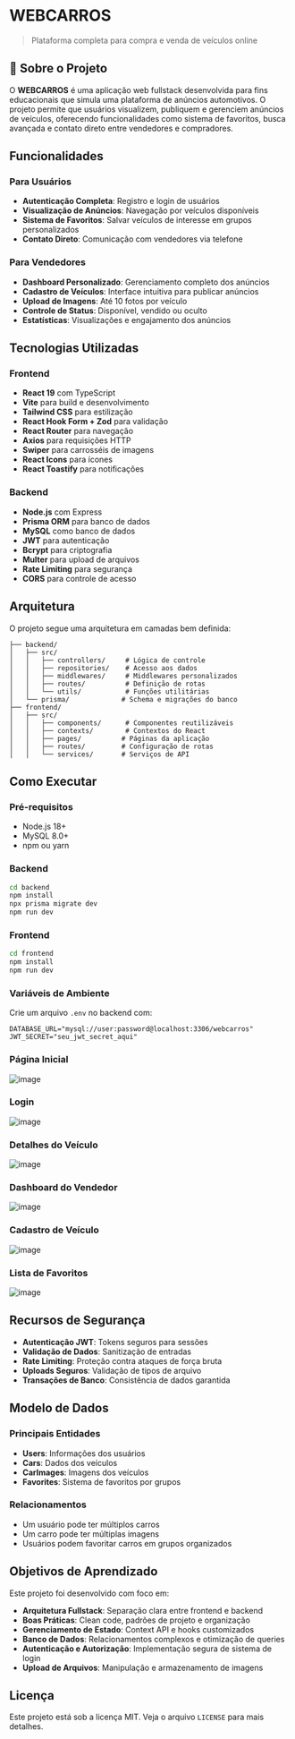 # WEBCARROS

> Plataforma completa para compra e venda de veículos online

## 📝 Sobre o Projeto

O **WEBCARROS** é uma aplicação web fullstack desenvolvida para fins educacionais que simula uma plataforma de anúncios automotivos. O projeto permite que usuários visualizem, publiquem e gerenciem anúncios de veículos, oferecendo funcionalidades como sistema de favoritos, busca avançada e contato direto entre vendedores e compradores.

## Funcionalidades

### Para Usuários
- **Autenticação Completa**: Registro e login de usuários
- **Visualização de Anúncios**: Navegação por veículos disponíveis
- **Sistema de Favoritos**: Salvar veículos de interesse em grupos personalizados
- **Contato Direto**: Comunicação com vendedores via telefone

### Para Vendedores
- **Dashboard Personalizado**: Gerenciamento completo dos anúncios
- **Cadastro de Veículos**: Interface intuitiva para publicar anúncios
- **Upload de Imagens**: Até 10 fotos por veículo
- **Controle de Status**: Disponível, vendido ou oculto
- **Estatísticas**: Visualizações e engajamento dos anúncios

## Tecnologias Utilizadas

### Frontend
- **React 19** com TypeScript
- **Vite** para build e desenvolvimento
- **Tailwind CSS** para estilização
- **React Hook Form + Zod** para validação
- **React Router** para navegação
- **Axios** para requisições HTTP
- **Swiper** para carrosséis de imagens
- **React Icons** para ícones
- **React Toastify** para notificações

### Backend
- **Node.js** com Express
- **Prisma ORM** para banco de dados
- **MySQL** como banco de dados
- **JWT** para autenticação
- **Bcrypt** para criptografia
- **Multer** para upload de arquivos
- **Rate Limiting** para segurança
- **CORS** para controle de acesso

## Arquitetura

O projeto segue uma arquitetura em camadas bem definida:

```
├── backend/
│   ├── src/
│   │   ├── controllers/     # Lógica de controle
│   │   ├── repositories/    # Acesso aos dados
│   │   ├── middlewares/     # Middlewares personalizados
│   │   ├── routes/          # Definição de rotas
│   │   └── utils/           # Funções utilitárias
│   └── prisma/             # Schema e migrações do banco
├── frontend/
│   ├── src/
│   │   ├── components/      # Componentes reutilizáveis
│   │   ├── contexts/        # Contextos do React
│   │   ├── pages/          # Páginas da aplicação
│   │   ├── routes/         # Configuração de rotas
│   │   └── services/       # Serviços de API
```

## Como Executar

### Pré-requisitos
- Node.js 18+
- MySQL 8.0+
- npm ou yarn

### Backend
```bash
cd backend
npm install
npx prisma migrate dev
npm run dev
```

### Frontend
```bash
cd frontend
npm install
npm run dev
```

### Variáveis de Ambiente
Crie um arquivo `.env` no backend com:
```env
DATABASE_URL="mysql://user:password@localhost:3306/webcarros"
JWT_SECRET="seu_jwt_secret_aqui"
```

### Página Inicial
![image](https://github.com/user-attachments/assets/e38b264b-7ede-4e7b-ab5e-043b365e5aa6)

### Login
![image](https://github.com/user-attachments/assets/c7cc89e7-9883-4989-8725-9d2fe30c6956)

### Detalhes do Veículo
![image](https://github.com/user-attachments/assets/7890e3e6-d69b-425f-af6c-ab982d4aa0a7)

### Dashboard do Vendedor
![image](https://github.com/user-attachments/assets/58ad2f51-42dd-4843-86c3-a09150953169)

### Cadastro de Veículo
![image](https://github.com/user-attachments/assets/0e569520-8d48-414a-99f1-c8fc90c9028c)

### Lista de Favoritos
![image](https://github.com/user-attachments/assets/5cff34a0-baed-48bb-a230-ca56aef8ea20)

## Recursos de Segurança

- **Autenticação JWT**: Tokens seguros para sessões
- **Validação de Dados**: Sanitização de entradas
- **Rate Limiting**: Proteção contra ataques de força bruta
- **Uploads Seguros**: Validação de tipos de arquivo
- **Transações de Banco**: Consistência de dados garantida

## Modelo de Dados

### Principais Entidades
- **Users**: Informações dos usuários
- **Cars**: Dados dos veículos
- **CarImages**: Imagens dos veículos
- **Favorites**: Sistema de favoritos por grupos

### Relacionamentos
- Um usuário pode ter múltiplos carros
- Um carro pode ter múltiplas imagens
- Usuários podem favoritar carros em grupos organizados

## Objetivos de Aprendizado

Este projeto foi desenvolvido com foco em:
- **Arquitetura Fullstack**: Separação clara entre frontend e backend
- **Boas Práticas**: Clean code, padrões de projeto e organização
- **Gerenciamento de Estado**: Context API e hooks customizados
- **Banco de Dados**: Relacionamentos complexos e otimização de queries
- **Autenticação e Autorização**: Implementação segura de sistema de login
- **Upload de Arquivos**: Manipulação e armazenamento de imagens

## Licença

Este projeto está sob a licença MIT. Veja o arquivo `LICENSE` para mais detalhes.




